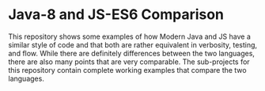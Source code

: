# Java-8 and JS-ES6 Comparison
This repository shows some examples of how Modern Java and JS have a similar style of code and that both are rather equivalent in verbosity, testing, and flow.  While there are definitely differences between the two languages, there are also many points that are very comparable.  The sub-projects for this repository contain complete working examples that compare the two languages.
